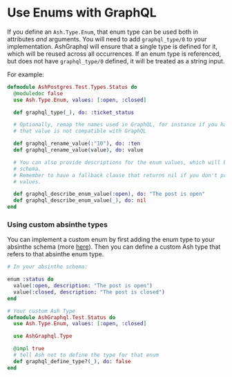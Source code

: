 <!--
SPDX-FileCopyrightText: 2020 Zach Daniel

SPDX-License-Identifier: MIT
-->

# Use Enums with GraphQL

If you define an `Ash.Type.Enum`, that enum type can be used both in attributes _and_ arguments. You will need to add `graphql_type/0` to your implementation. AshGraphql will ensure that a single type is defined for it, which will be reused across all occurrences. If an enum
type is referenced, but does not have `graphql_type/0` defined, it will
be treated as a string input.

For example:

```elixir
defmodule AshPostgres.Test.Types.Status do
  @moduledoc false
  use Ash.Type.Enum, values: [:open, :closed]

  def graphql_type(_), do: :ticket_status

  # Optionally, remap the names used in GraphQL, for instance if you have a value like `:"10"`
  # that value is not compatible with GraphQL

  def graphql_rename_value(:"10"), do: :ten
  def graphql_rename_value(value), do: value

  # You can also provide descriptions for the enum values, which will be exposed in the GraphQL
  # schema.
  # Remember to have a fallback clause that returns nil if you don't provide descriptions for all
  # values.

  def graphql_describe_enum_value(:open), do: "The post is open"
  def graphql_describe_enum_value(_), do: nil
end

```

### Using custom absinthe types

You can implement a custom enum by first adding the enum type to your absinthe schema (more [here](https://hexdocs.pm/absinthe/Absinthe.Type.Enum.html)). Then you can define a custom Ash type that refers to that absinthe enum type.

```elixir
# In your absinthe schema:

enum :status do
  value(:open, description: "The post is open")
  value(:closed, description: "The post is closed")
end
```

```elixir
# Your custom Ash Type
defmodule AshGraphql.Test.Status do
  use Ash.Type.Enum, values: [:open, :closed]

  use AshGraphql.Type

  @impl true
  # tell Ash not to define the type for that enum
  def graphql_define_type?(_), do: false
end
```

